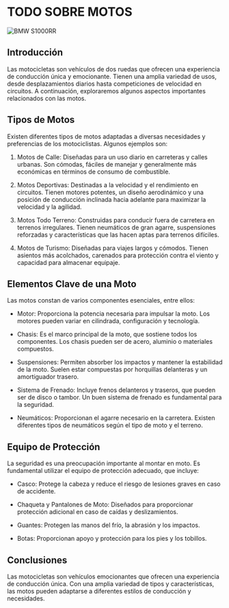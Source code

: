 # TODO SOBRE MOTOS
![BMW S1000RR](IMG/nsc-s1000rr-P0N3H-multiimage-2560x1440.jpg.asset.1661501760414.avif)
## Introducción
Las motocicletas son vehículos de dos ruedas que ofrecen una experiencia de conducción única y emocionante. Tienen una amplia variedad de usos, desde desplazamientos diarios hasta competiciones de velocidad en circuitos. A continuación, exploraremos algunos aspectos importantes relacionados con las motos.

## Tipos de Motos
Existen diferentes tipos de motos adaptadas a diversas necesidades y preferencias de los motociclistas. Algunos ejemplos son:

1. Motos de Calle: Diseñadas para un uso diario en carreteras y calles urbanas. Son cómodas, fáciles de manejar y generalmente más económicas en términos de consumo de combustible.

2. Motos Deportivas: Destinadas a la velocidad y el rendimiento en circuitos. Tienen motores potentes, un diseño aerodinámico y una posición de conducción inclinada hacia adelante para maximizar la velocidad y la agilidad.

3. Motos Todo Terreno: Construidas para conducir fuera de carretera en terrenos irregulares. Tienen neumáticos de gran agarre, suspensiones reforzadas y características que las hacen aptas para terrenos difíciles.

4. Motos de Turismo: Diseñadas para viajes largos y cómodos. Tienen asientos más acolchados, carenados para protección contra el viento y capacidad para almacenar equipaje.

## Elementos Clave de una Moto
Las motos constan de varios componentes esenciales, entre ellos:

- Motor: Proporciona la potencia necesaria para impulsar la moto. Los motores pueden variar en cilindrada, configuración y tecnología.

- Chasis: Es el marco principal de la moto, que sostiene todos los componentes. Los chasis pueden ser de acero, aluminio o materiales compuestos.

- Suspensiones: Permiten absorber los impactos y mantener la estabilidad de la moto. Suelen estar compuestas por horquillas delanteras y un amortiguador trasero.

- Sistema de Frenado: Incluye frenos delanteros y traseros, que pueden ser de disco o tambor. Un buen sistema de frenado es fundamental para la seguridad.

- Neumáticos: Proporcionan el agarre necesario en la carretera. Existen diferentes tipos de neumáticos según el tipo de moto y el terreno.

## Equipo de Protección
La seguridad es una preocupación importante al montar en moto. Es fundamental utilizar el equipo de protección adecuado, que incluye:

- Casco: Protege la cabeza y reduce el riesgo de lesiones graves en caso de accidente.

- Chaqueta y Pantalones de Moto: Diseñados para proporcionar protección adicional en caso de caídas y deslizamientos.

- Guantes: Protegen las manos del frío, la abrasión y los impactos.

- Botas: Proporcionan apoyo y protección para los pies y los tobillos.

## Conclusiones
Las motocicletas son vehículos emocionantes que ofrecen una experiencia de conducción única. Con una amplia variedad de tipos y características, las motos pueden adaptarse a diferentes estilos de conducción y necesidades.

